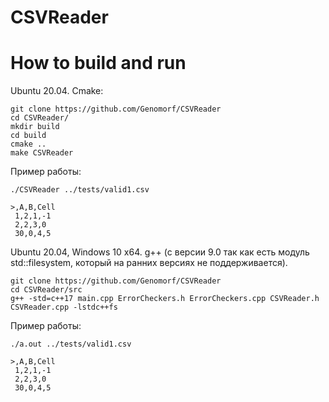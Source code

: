 # CSVReader

# How to build and run

Ubuntu 20.04. Cmake:
```
git clone https://github.com/Genomorf/CSVReader
cd CSVReader/
mkdir build
cd build
cmake ..
make CSVReader
```
Пример работы:
```
./CSVReader ../tests/valid1.csv

>,A,B,Cell
 1,2,1,-1
 2,2,3,0
 30,0,4,5
```
Ubuntu 20.04, Windows 10 x64. g++ (с версии 9.0 так как есть модуль std::filesystem, который на ранних версиях не поддерживается).
```
git clone https://github.com/Genomorf/CSVReader
cd CSVReader/src
g++ -std=c++17 main.cpp ErrorCheckers.h ErrorCheckers.cpp CSVReader.h CSVReader.cpp -lstdc++fs
```
Пример работы:
```
./a.out ../tests/valid1.csv

>,A,B,Cell
 1,2,1,-1
 2,2,3,0
 30,0,4,5
```